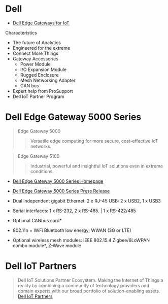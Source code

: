 # Dell

- [Dell Edge Gateways for IoT](http://www.dell.com/us/business/p/edge-gateway)

Characteristics

- The future of Analytics
- Engineered for the extreme
- Connect More Things
- Gateway Accessories
  - Power Module
  - I/O Expansion Module
  - Rugged Enclosure
  - Mesh Networking Adapter
  - CAN bus
- Expert help from ProSupport
- Dell IoT Partner Program

# Dell Edge Gateway 5000 Series

> Edge Gateway 5000
> > Versatile edge computing for more secure, cost-effective IoT networks.

> Edge Gateway 5100
> > Industrial, powerful and insightful IoT solutions even in extreme conditions.

- [Dell Edge Gateway 5000 Series Homepage]()
- [Dell Edge Gateway 5000 Series Press Release](http://www.dell.com/learn/us/en/uscorp1/secure/2015-10-20-dell-edge-gateway-5000-internet-of-things)

- Dual independent gigabit Ethernet: 2 x RJ-45 USB: 2 x USB2, 1 x USB3
- Serial interfaces: 1 x RS-232, 2 x RS-485. | 1 x RS-422/485
- Optional CANbus card*
- 802.11n + WiFi Bluetooth low energy; WWAN (3G or LTE)
- Optional wireless mesh modules: IEEE 802.15.4 Zigbee/6LoWPAN combo module*, Z-Wave module

# Dell IoT Partners

> Dell IoT Solutions Partner Ecosystem. Making the Internet of Things a reality by combining a community of technology providers and domain experts with our broad portfolio of solution-enabling assets. [Dell IoT Partners](http://delliotpartners.com/)
